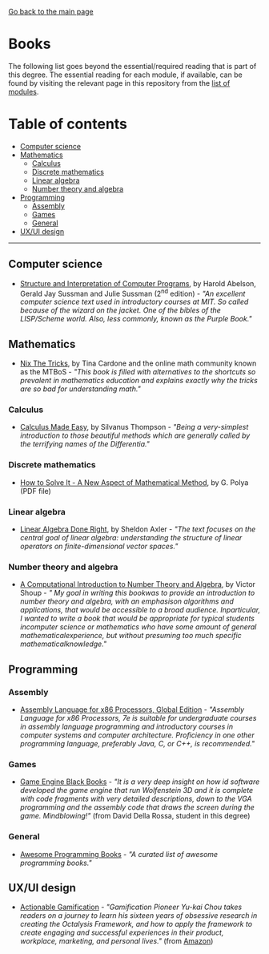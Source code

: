 [Go back to the main page](https://github.com/world-class/REPL)

# Books
The following list goes beyond the essential/required reading that is part of this degree. The essential reading for each module, if available, can be found by visiting the relevant page in this repository from the [list of modules](https://github.com/world-class/REPL/tree/master/modules).

# Table of contents
<!-- vim-markdown-toc GFM -->

* [Computer science](#computer-science)
* [Mathematics](#mathematics)
    * [Calculus](#calculus)
    * [Discrete mathematics](#discrete-mathematics)
    * [Linear algebra](#linear-algebra)
    * [Number theory and algebra](#number-theory-and-algebra)
* [Programming](#programming)
    * [Assembly](#assembly)
    * [Games](#games)
    * [General](#general)
* [UX/UI design](#uxui-design)

<!-- vim-markdown-toc -->

---

## Computer science
- [Structure and Interpretation of Computer Programs](https://sarabander.github.io/sicp/html/index.xhtml), by Harold Abelson, Gerald Jay Sussman and Julie Sussman (2<sup>nd</sup> edition) - *"An excellent computer science text used in introductory courses at MIT. So called because of the wizard on the jacket. One of the bibles of the LISP/Scheme world. Also, less commonly, known as the Purple Book."*

## Mathematics
- [Nix The Tricks](https://nixthetricks.com/index.html), by Tina Cardone and the online math community known as the MTBoS - *"This book is filled with alternatives to the shortcuts so prevalent in mathematics education and explains exactly why the tricks are so bad for understanding math."*

### Calculus
- [Calculus Made Easy](https://www.gutenberg.org/files/33283/33283-pdf.pdf), by Silvanus Thompson - *"Being a very-simplest introduction to those beautiful methods which are generally called by the terrifying names of the Differentia."*

### Discrete mathematics
- [How to Solve It - A New Aspect of Mathematical Method](https://lms.umb.sk/pluginfile.php/37176/mod_folder/content/0/Polya_How-to-solve-it.pdf), by G. Polya (PDF file)

### Linear algebra
- [Linear Algebra Done Right](http://linear.axler.net/LinearAbridged.pdf), by Sheldon Axler - *"The text focuses on the central goal of linear algebra: understanding the structure of linear operators on finite-dimensional vector spaces."*

### Number theory and algebra
- [A Computational Introduction to Number Theory and Algebra](https://shoup.net/ntb/ntb-v2.pdf), by Victor Shoup - *" My goal in writing this bookwas to provide an introduction to number theory and algebra, with an emphasison algorithms and applications, that would be accessible to a broad audience.  Inparticular, I wanted to write a book that would be appropriate for typical students incomputer science or mathematics who have some amount of general mathematicalexperience, but without presuming too much specific mathematicalknowledge."*

## Programming
### Assembly
- [Assembly Language for x86 Processors, Global Edition](http://catalogue.pearsoned.co.uk/catalog/academic/product?ISBN=9781292061214) - *"Assembly Language for x86 Processors, 7e is suitable for undergraduate courses in assembly language programming and introductory courses in computer systems and computer architecture. Proficiency in one other programming language, preferably Java, C, or C++, is recommended."*

### Games
- [Game Engine Black Books](http://fabiensanglard.net/gebb/index.html) - *"It is a very deep insight on how id software developed the game engine that run Wolfenstein 3D and it is complete with code fragments with very detailed descriptions, down to the VGA programming and the assembly code that draws the screen during the game. Mindblowing!"* (from David Della Rossa, student in this degree)

### General
- [Awesome Programming Books](https://github.com/majikarp/awesome-programming-books) - *"A curated list of awesome programming books."*


## UX/UI design
- [Actionable Gamification](https://yukaichou.com/gamification-book/) - *"Gamification Pioneer Yu-kai Chou takes readers on a journey to learn his sixteen years of obsessive research in creating the Octalysis Framework, and how to apply the framework to create engaging and successful experiences in their product, workplace, marketing, and personal lives."* (from [Amazon](https://www.amazon.com/Actionable-Gamification-Beyond-Points-Leaderboards/dp/1511744049/))
